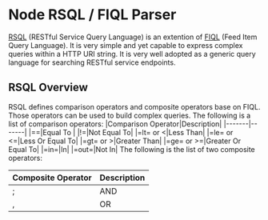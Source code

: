 # Node RSQL / FIQL Parser
[RSQL](https://github.com/jirutka/rsql-parser) (RESTful Service Query Language) is an extention of [FIQL](http://tools.ietf.org/html/draft-nottingham-atompub-fiql-00) (Feed Item Query Language). It is very simple and yet capable to express complex queries within a HTTP URI string. It is very well adopted as a generic query language for searching RESTful service endpoints.

## RSQL Overview
RSQL defines comparison operators and composite operators base on FIQL. Those operators can be used to build complex queries.
The following is a list of comparison operators:
|Comparison Operator|Description|
|-------|-------|
|==|Equal To |
|!=|Not Equal To|
|=lt= or <|Less Than|
|=le= or <=|Less Or Equal To|
|=gt= or >|Greater Than|
|=ge= or >=|Greater Or Equal To|
|=in=|In|
|=out=|Not In|
The following is the list of two composite operators:

|Composite Operator|Description|
|-------|-------|
|;|AND|
|,|OR|